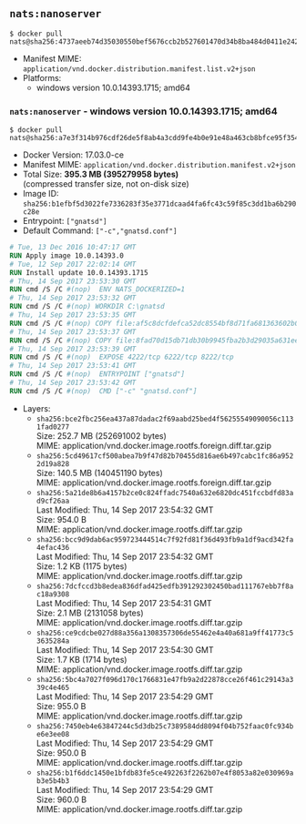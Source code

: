 ## `nats:nanoserver`

```console
$ docker pull nats@sha256:4737aeeb74d35030550bef5676ccb2b527601470d34b8ba484d0411e2420c652
```

-	Manifest MIME: `application/vnd.docker.distribution.manifest.list.v2+json`
-	Platforms:
	-	windows version 10.0.14393.1715; amd64

### `nats:nanoserver` - windows version 10.0.14393.1715; amd64

```console
$ docker pull nats@sha256:a7e3f314b976cdf26de5f8ab4a3cdd9fe4b0e91e48a463cb8bfce95f354c78cf
```

-	Docker Version: 17.03.0-ce
-	Manifest MIME: `application/vnd.docker.distribution.manifest.v2+json`
-	Total Size: **395.3 MB (395279958 bytes)**  
	(compressed transfer size, not on-disk size)
-	Image ID: `sha256:b1efbf5d3022fe7336283f35e3771dcaad4fa6fc43c59f85c3dd1ba6b290c28e`
-	Entrypoint: `["gnatsd"]`
-	Default Command: `["-c","gnatsd.conf"]`

```dockerfile
# Tue, 13 Dec 2016 10:47:17 GMT
RUN Apply image 10.0.14393.0
# Tue, 12 Sep 2017 22:02:14 GMT
RUN Install update 10.0.14393.1715
# Thu, 14 Sep 2017 23:53:30 GMT
RUN cmd /S /C #(nop)  ENV NATS_DOCKERIZED=1
# Thu, 14 Sep 2017 23:53:32 GMT
RUN cmd /S /C #(nop) WORKDIR C:\gnatsd
# Thu, 14 Sep 2017 23:53:35 GMT
RUN cmd /S /C #(nop) COPY file:af5c8dcfdefca52dc8554bf8d71fa681363602b0e9ce7082275f43a8a56aab5a in gnatsd.exe 
# Thu, 14 Sep 2017 23:53:37 GMT
RUN cmd /S /C #(nop) COPY file:8fad70d15db71db30b9945fba2b3d29035a631ee4fe410e797aef6981c2a1879 in gnatsd.conf 
# Thu, 14 Sep 2017 23:53:39 GMT
RUN cmd /S /C #(nop)  EXPOSE 4222/tcp 6222/tcp 8222/tcp
# Thu, 14 Sep 2017 23:53:41 GMT
RUN cmd /S /C #(nop)  ENTRYPOINT ["gnatsd"]
# Thu, 14 Sep 2017 23:53:42 GMT
RUN cmd /S /C #(nop)  CMD ["-c" "gnatsd.conf"]
```

-	Layers:
	-	`sha256:bce2fbc256ea437a87dadac2f69aabd25bed4f56255549090056c1131fad0277`  
		Size: 252.7 MB (252691002 bytes)  
		MIME: application/vnd.docker.image.rootfs.foreign.diff.tar.gzip
	-	`sha256:5cd49617cf500abea7b9f47d82b70455d816ae6b497cabc1fc86a9522d19a828`  
		Size: 140.5 MB (140451190 bytes)  
		MIME: application/vnd.docker.image.rootfs.foreign.diff.tar.gzip
	-	`sha256:5a21de8b6a4157b2ce0c824ffadc7540a632e6820dc451fccbdfd83ad9cf26aa`  
		Last Modified: Thu, 14 Sep 2017 23:54:32 GMT  
		Size: 954.0 B  
		MIME: application/vnd.docker.image.rootfs.diff.tar.gzip
	-	`sha256:bcc9d9dab6ac959723444514c7f92fd81f36d493fb9a1df9acd342fa4efac436`  
		Last Modified: Thu, 14 Sep 2017 23:54:32 GMT  
		Size: 1.2 KB (1175 bytes)  
		MIME: application/vnd.docker.image.rootfs.diff.tar.gzip
	-	`sha256:7dcfccd3b8edea836dfad425edfb391292302450bad111767ebb7f8ac18a9308`  
		Last Modified: Thu, 14 Sep 2017 23:54:31 GMT  
		Size: 2.1 MB (2131058 bytes)  
		MIME: application/vnd.docker.image.rootfs.diff.tar.gzip
	-	`sha256:ce9cdcbe027d88a356a1308357306de55462e4a40a681a9ff41773c53635284a`  
		Last Modified: Thu, 14 Sep 2017 23:54:30 GMT  
		Size: 1.7 KB (1714 bytes)  
		MIME: application/vnd.docker.image.rootfs.diff.tar.gzip
	-	`sha256:5bc4a7027f096d170c1766831e47fb9a2d22878cce26f461c29143a339c4e465`  
		Last Modified: Thu, 14 Sep 2017 23:54:29 GMT  
		Size: 955.0 B  
		MIME: application/vnd.docker.image.rootfs.diff.tar.gzip
	-	`sha256:7450eb4e63847244c5d3db25c7389584dd8094f04b752faac0fc934be6e3ee08`  
		Last Modified: Thu, 14 Sep 2017 23:54:29 GMT  
		Size: 950.0 B  
		MIME: application/vnd.docker.image.rootfs.diff.tar.gzip
	-	`sha256:b1f6ddc1450e1bfdb83fe5ce492263f2262b07e4f8053a82e030969ab3e5b4b3`  
		Last Modified: Thu, 14 Sep 2017 23:54:29 GMT  
		Size: 960.0 B  
		MIME: application/vnd.docker.image.rootfs.diff.tar.gzip
